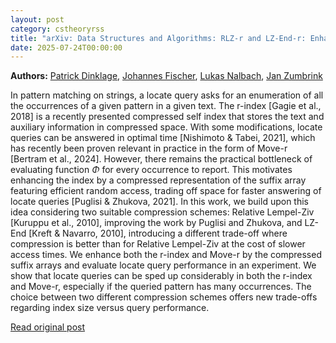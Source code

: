 ```yaml
---
layout: post
category: cstheoryrss
title: "arXiv: Data Structures and Algorithms: RLZ-r and LZ-End-r: Enhancing Move-r"
date: 2025-07-24T00:00:00
---
```


**Authors:** [Patrick Dinklage](https://dblp.uni-trier.de/search?q=Patrick+Dinklage), [Johannes Fischer](https://dblp.uni-trier.de/search?q=Johannes+Fischer), [Lukas Nalbach](https://dblp.uni-trier.de/search?q=Lukas+Nalbach), [Jan Zumbrink](https://dblp.uni-trier.de/search?q=Jan+Zumbrink)

In pattern matching on strings, a locate query asks for an enumeration of all
the occurrences of a given pattern in a given text. The r-index [Gagie et al.,
2018] is a recently presented compressed self index that stores the text and
auxiliary information in compressed space. With some modifications, locate
queries can be answered in optimal time [Nishimoto & Tabei, 2021], which has
recently been proven relevant in practice in the form of Move-r [Bertram et
al., 2024]. However, there remains the practical bottleneck of evaluating
function $\Phi$ for every occurrence to report. This motivates enhancing the
index by a compressed representation of the suffix array featuring efficient
random access, trading off space for faster answering of locate queries
[Puglisi & Zhukova, 2021]. In this work, we build upon this idea considering
two suitable compression schemes: Relative Lempel-Ziv [Kuruppu et al., 2010],
improving the work by Puglisi and Zhukova, and LZ-End [Kreft & Navarro, 2010],
introducing a different trade-off where compression is better than for Relative
Lempel-Ziv at the cost of slower access times. We enhance both the r-index and
Move-r by the compressed suffix arrays and evaluate locate query performance in
an experiment. We show that locate queries can be sped up considerably in both
the r-index and Move-r, especially if the queried pattern has many occurrences.
The choice between two different compression schemes offers new trade-offs
regarding index size versus query performance.

[Read original post](http://arxiv.org/abs/2507.17300v1)
